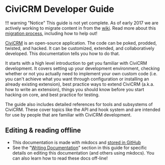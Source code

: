 # CiviCRM Developer Guide

!!! warning "Notice"
    This guide is not yet complete.
    As of early 2017 we are actively working to migrate content in from the
    [wiki]. Read more about this [migration process][migration], including how
    to help out!

[wiki]: http://wiki.civicrm.org/confluence/display/CRMDOC/Develop
[migration]: https://wiki.civicrm.org/confluence/display/CRMDOC/Content+migration+from+wiki+to+Developer+Guide


[CiviCRM](https://civicrm.org) is an open-source application. The code can be
poked, prodded, twisted, and hacked. It can be customized, extended, and
collaboratively developed. This documentation tells you how to do that.

It starts with a high level introduction to get you familiar
with CiviCRM development. It covers setting up your development environment,
checking whether or not you actually need to implement your own custom code (i.e. you can't achieve what you
want through configuration or installing an already existing extension), best
practice ways to extend CiviCRM (a.k.a. how to write an extension), things you
should know before you start hacking on core, and best practice for testing.

The guide also includes detailed references for tools and subsystems
of CiviCRM. These cover topics like the API and hook system and are intended
for use by people that are familiar with CiviCRM development.

## Editing & reading offline

-   This documentation is made with mkdocs and
    [stored in GitHub](https://github.com/civicrm/civicrm-dev-docs)
-   See the "[Writing Documentation](/documentation/index.md)" section in this guide
    for specific details on editing this documentation (and others using
    mkdocs). You can also learn how to read these docs off-line!


